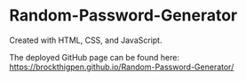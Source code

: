 # Random-Password-Generator
Created with HTML, CSS, and JavaScript.

The deployed GitHub page can be found here: https://brockthigpen.github.io/Random-Password-Generator/


